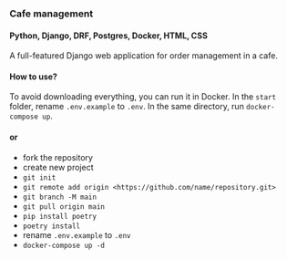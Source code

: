 ### Cafe management
#### Python, Django, DRF, Postgres, Docker, HTML, CSS

A full-featured Django web application for order management in a cafe.

#### How to use?

To avoid downloading everything, you can run it in Docker.
In the `start` folder, rename `.env.example` to `.env`.
In the same directory, run `docker-compose up`.

#### or

- fork the repository
- create new project
- `git init`
- `git remote add origin <https://github.com/name/repository.git>`
- `git branch -M main`
- `git pull origin main`
- `pip install poetry`
- `poetry install`
- rename `.env.example` to `.env`
- `docker-compose up -d`
